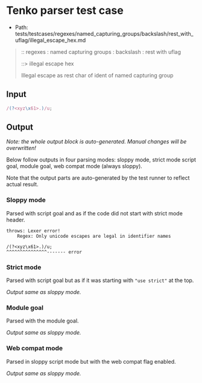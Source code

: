 # Tenko parser test case

- Path: tests/testcases/regexes/named_capturing_groups/backslash/rest_with_uflag/illegal_escape_hex.md

> :: regexes : named capturing groups : backslash : rest with uflag
>
> ::> illegal escape hex
>
> Illegal escape as rest char of ident of named capturing group

## Input

`````js
/(?<xyz\x61>.)/u;
`````

## Output

_Note: the whole output block is auto-generated. Manual changes will be overwritten!_

Below follow outputs in four parsing modes: sloppy mode, strict mode script goal, module goal, web compat mode (always sloppy).

Note that the output parts are auto-generated by the test runner to reflect actual result.

### Sloppy mode

Parsed with script goal and as if the code did not start with strict mode header.

`````
throws: Lexer error!
    Regex: Only unicode escapes are legal in identifier names

/(?<xyz\x61>.)/u;
^^^^^^^^^^^^^^^------- error
`````

### Strict mode

Parsed with script goal but as if it was starting with `"use strict"` at the top.

_Output same as sloppy mode._

### Module goal

Parsed with the module goal.

_Output same as sloppy mode._

### Web compat mode

Parsed in sloppy script mode but with the web compat flag enabled.

_Output same as sloppy mode._
